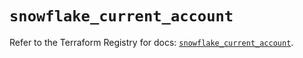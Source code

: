 # `snowflake_current_account`

Refer to the Terraform Registry for docs: [`snowflake_current_account`](https://registry.terraform.io/providers/snowflakedb/snowflake/2.6.0/docs/resources/current_account).
